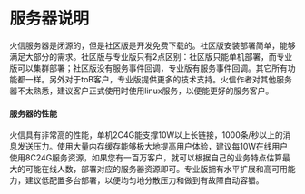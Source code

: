 # 服务器说明
火信服务器是闭源的，但是社区版是开发免费下载的。社区版安装部署简单，能够满足大部分的需求。社区版与专业版只有2点区别：社区版只能单机部署，而专业版可以集群部署；社区版没有服务事件回调，专业版有服务事件回调。其它所有功能都一样。另外对于toB客户，专业版提供更多的技术支持。火信作者对其他服务器不太熟悉，建议客户正式使用时使用linux服务，以便能更好的服务客户。

#### 服务器的性能
火信具有非常高的性能，单机2C4G能支撑10W以上长链接，1000条/秒以上的消息发送压力。使用大量内存缓存能够极大地提高用户体验，建议每10W在线用户使用8C24G服务资源，如果您有一百万客户，就可以根据自己的业务特点估算最大的可能在线人数，部署对应的服务器资源即可。专业版拥有水平扩展和高可用能力，建议低配置多台部署，以便均匀地分散压力和做到有故障自动容错。
